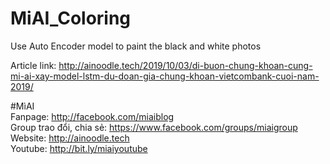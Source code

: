 # MiAI_Coloring
Use Auto Encoder model to paint the black and white photos

Article link:  http://ainoodle.tech/2019/10/03/di-buon-chung-khoan-cung-mi-ai-xay-model-lstm-du-doan-gia-chung-khoan-vietcombank-cuoi-nam-2019/

#MìAI <br>
Fanpage: http://facebook.com/miaiblog<br>
Group trao đổi, chia sẻ: https://www.facebook.com/groups/miaigroup<br>
Website: http://ainoodle.tech<br>
Youtube: http://bit.ly/miaiyoutube<br>
